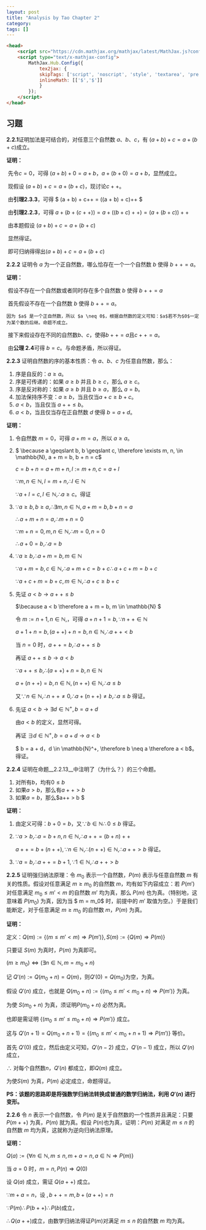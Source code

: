 ```yaml
---
layout: post
title: "Analysis by Tao Chapter 2"
category: 
tags: []
---
```


```html
<head>
    <script src="https://cdn.mathjax.org/mathjax/latest/MathJax.js?config=TeX-AMS-MML_HTMLorMML" type="text/javascript"></script>
    <script type="text/x-mathjax-config">
        MathJax.Hub.Config({
            tex2jax: {
            skipTags: ['script', 'noscript', 'style', 'textarea', 'pre'],
            inlineMath: [['$','$']]
            }
        });
    </script>
</head>
```

## 习题

**2.2.1**证明加法是可结合的，对任意三个自然数 $a、b、c$，有 $(a + b) + c = a + (b + c)$成立。

__证明：__

​	先令$c = 0$，可得 $(a + b) + 0 = a + b$，$a + (b + 0) = a + b$，显然成立。

​	现假设 $(a + b) + c = a + (b + c)$，现讨论$c++$。

​	由**引理2.3.3**，可得 $ (a + b) + c++ = ((a + b) + c)++ $

​	由**引理2.2.3**，可得 $a + (b + (c++)) = a + ((b + c)++) = (a + (b + c))++$

​	由本题假设 $(a + b) + c = a + (b + c )$

​	显然得证。

​	即可归纳得得出$(a + b) + c = a + (b + c )$



**2.2.2** 证明令 $a$ 为一个正自然数，哪么恰存在一个一个自然数 $b$ 使得 $b++ = a$。

__证明：__

​	假设不存在一个自然数或者同时存在多个自然数 $ b$ 使得 $b++ = a$

​	首先假设不存在一个自然数 $b$ 使得 $b++ = a$。

   	因为 $a$ 是一个正自然数，所以 $a \neq 0$，根据自然数的定义可知：$a$若不为$0$一定为某个数的后继。命题不成立。

​	接下来假设存在不同的自然数$b、 c$，使得$b++ = a$且$c++ = a$。

​	由**公理 2.4**可得 $b = c$。与命题矛盾，所以得证。



__2.2.3__ 证明自然数的序的基本性质：令 $a、b、c$ 为任意自然数，那么：

1. 序是自反的：$a \geqslant a$。
2. 序是可传递的：如果 $a \geqslant b$ 并且 $b \geqslant c$，那么 $a \geqslant c$。
3. 序是反对称的：如果 $a \geqslant b$ 并且 $b \geqslant a$，那么 $a = b$。
4. 加法保持序不变：$a \geqslant b$，当且仅当$a + c \geqslant b + c$。
5. $a < b$，当且仅当 $a++ \leqslant b$。
6. $a < b$，当且仅当存在正自然数 $d$ 使得 $b = a + d$。

__证明：__

1. 令自然数 $m = 0$，可得 $a + m = a$，所以 $a \geqslant a$。

2. $ \because a \geqslant b, b \geqslant c, \therefore \exists m, n, \in \mathbb{N}, a  + m = b, b + n = c$

   $c = b + n = a + m + n, l := m + n, c = a + l$

   $\because m, n \in \mathbb{N},  l = m + n, \therefore l \in \mathbb{N}$

   $\because a + l = c, l \in \mathbb{N}, \therefore a \geqslant c$。得证

3. $\because a \geqslant b, b \geqslant a, \therefore \exists m,n \in \mathbb{N}, a + m = b, b + n = a$

   $\therefore a + m + n = a, \therefore m + n = 0$

   $\because m + n = 0, m, n \in \mathbb{N}, \therefore m = 0, n = 0$

   $\therefore a + 0 = b, \therefore a = b$

4. $\because a \geqslant b, \therefore a + m = b, m \in \mathbb{N}$

   $\because a + m = b, c \in \mathbb{N}, \therefore a + m + c = b + c \therefore a + c + m = b + c$

   $\because a + c + m = b + c, m \in \mathbb{N}, \therefore a + c \geqslant b + c$

5. 先证 $a < b \to a++ \leqslant b$

   $\because a < b \therefore a + m = b, m \in \mathbb{N} $

   令 $m := n + 1 ,n \in \mathbb{N},$，可得 $a + n + 1 = b, \because n++ \in \mathbb{N}$

   $a + 1 + n = b, (a++) + n = b, n \in \mathbb{N}, \therefore a++ < b$

   当 $n = 0$ 时，$a ++ = b,\therefore a++ \leqslant b$

   再证 $a++  \leqslant b \to a < b$

   $\because a ++ \leqslant b, \therefore (a++) + n = b, n \in \mathbb{N}$

   $a + (n++) = b, n \in \mathbb{N}, (n++) \in \mathbb{N}, \therefore a \leqslant  b$  

   又$\because n \in \mathbb{N}, \therefore n++ \neq 0, \therefore a + (n++) \neq b, \therefore a \leqslant b$ 得证。

6. 先证 $a < b \to \exists d \in \mathbb{N}^+, b = a + d$

   由$a < b$ 的定义，显然可得。

   再证 $\exists d \in \mathbb{N}^+, b = a + d \to a < b$

   $ b = a + d，d \in \mathbb{N}^+, \therefore b \neq a \therefore a < b$。得证。

__2.2.4__ 证明在命题__2.2.13__中注明了（为什么？）的三个命题。

1. 对所有$b$，均有$0 \leqslant b$
2. 如果$a > b$，那么有$a++ > b$
3. 如果$a = b$，那么$a++ > b $

__证明：__

1. 由定义可得：$b + 0 = b$，又$\because b \in \mathbb{N} \therefore 0 \leqslant b$ 得证。

2. $\because a > b, \therefore  a = b + n, n \in \mathbb{N}, \therefore a ++ = (b + n)++$

   $a ++ = b + (n++), \because n \in \mathbb{N}, \therefore (n++) \in \mathbb{N}, \therefore a++ > b$ 得证。

3. $\because a = b, \therefore a++ = b + 1, \because 1 \in \mathbb{N},  \therefore a++ > b$

__2.2.5__ 证明强归纳法原理：令 $m_0$ 表示一个自然数，$P(m)$ 表示与任意自然数 $m$ 有关的性质。假设对任意满足 $m \geqslant m_0$ 的自然数 $m$，均有如下内容成立：若 $P(m')$ 对任意满足 $m_0 \leqslant m' < m$ 的自然数 $m'$ 均为真，那么 $P(m)$ 也为真。（特别地，这意味着 $P(m_0)$ 为真，因为当 $ m = m_0$ 时，前提中的 $m'$ 取值为空。）于是我们能断定，对于任意满足 $m \geqslant m_0$ 的自然数 $m$，$P(m)$ 为真。

__证明：__

定义：$Q(m) := \{ (m \leqslant m' < m) \Longrightarrow  P(m') \}, S(m) := \{Q(m) \Longrightarrow P(m)\}$

只要证 $S(m)$ 为真时，$ P(m)$ 为真即可。

$(m \geqslant m_0) \Leftrightarrow (\exists n\in \mathbb{N}, m = m_0 + n)$

记 $Q'(n) := Q(m_0 + n) = Q(m)$，则$ Q'(0) = Q(m_0)$为空，为真。

假设 $Q'(n)$ 成立，也就是 $Q(m_0 + n) := \{(m_0 \leqslant m' < m_0 + n) \Longrightarrow P(m')\}$ 为真。

为使 $S(m_0 + n)$ 为真，须证明$P(m_0 + n)$ 必然为真。

也即是需证明 $\{(m_0 \leqslant m' \leqslant m_0 + n) \Longrightarrow P(m')\}$ 成立。

这与 $Q'(n + 1) = Q(m_0 + n + 1) = \{(m_0 \leqslant m' < m_0 + n + 1) \Longrightarrow P(m')\}$ 等价。

首先 $Q'(0)$ 成立，然后由定义可知，$Q'(n - 2)$ 成立，$Q'(n - 1)$ 成立，所以 $Q'(n)$成立，

$\therefore$ 对每个自然数$n$，$Q'(n)$ 都成立，即$Q(m)$ 成立。

为使$S(m)$ 为真，$P(m)$ 必定成立，命题得证。

__PS：该题的思路即是将强数学归纳法转换成普通的数学归纳法，利用 $Q'(n)$ 进行变形。__

__2.2.6__ 令 $n$ 表示一个自然数，令 $P(m)$ 是关于自然数的一个性质并且满足：只要$P(m++)$ 为真，$P(m)$ 就为真。假设 $ P(n)$也为真，证明：$P(m)$ 对满足 $m \leqslant n$ 的自然数 $m$ 均为真，这就称为逆向归纳法原理。

__证明：__

$Q(a) := \{\forall n \in \mathbb{N}, m \leqslant n, m + a = n, a \in \mathbb{N} \Longrightarrow P(m)\}$

当 $a = 0$ 时，$ m = n, P(n) \Longrightarrow Q(0)$

设 $Q(a)$ 成立，需证 $Q(a++)$ 成立。

$\because m + a = n$，设 $,b++ = m,b + (a++) = n$

$\because P(m) \therefore P(b++) \therefore P(b)$成立，

$\therefore Q(a++)$成立，由数学归纳法得证$P(m)$对满足 $m \leqslant n$ 的自然数 $ m​$ 均为真。

